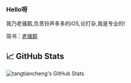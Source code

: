 ### Hello呀

我乃老骚鹅,负责铃声多多的iOS,论打杂,我是专业的!

简书：[老骚鹅](https://www.jianshu.com/u/78aee30a5509)

## &#x1f4c8; GitHub Stats
<img align="center" src="https://github-readme-stats.vercel.app/api?username=tangtiancheng&show_icons=true&line_height=27&count_private=true&title_color=ffffff&text_color=c9cacc&icon_color=2bbc8a&bg_color=1d1f21" alt="tangtiancheng's GitHub Stats" />  


